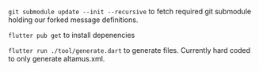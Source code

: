 ```git submodule update --init --recursive``` to fetch required git submodule holding our forked message definitions.

```flutter pub get``` to install depenencies

```flutter run ./tool/generate.dart``` to generate files. Currently hard coded to only generate altamus.xml.
